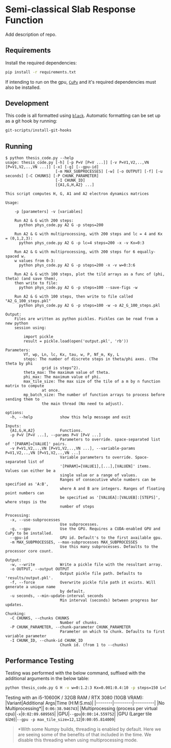 # Semi-classical Slab Response Function

Add description of repo.

## Requirements

Install the required dependencies:

```bash
pip install -r requirements.txt
```

If intending to run on the gpu, [`CuPy`](https://cupy.dev/) and it's required dependencies must also be installed.

## Development

This code is all formatted using [`black`](https://pypi.org/project/black/). Automatic formatting can be set up as a git hook by running:

```bash
git-scripts/install-git-hooks
```

## Running

```
$ python thesis_code.py --help
usage: thesis_code.py [-h] [-p P=V [P=V ...]] [-v P=V1,V2,..,VN [P=V1,V2,..,VN ...]] [-x] [-g] [--gpu-id]
                      [-m MAX_SUBPROCESSES] [-w] [-o OUTPUT] [-f] [-u seconds] [-C CHUNKS] [-P CHUNK_PARAMETER]
                      [-I CHUNK_ID]
                      [{A1,G,H,A2} ...]

This script computes H, G, A1 and A2 electron dynamics matrices

Usage:

    -p [parameters] -v [variables]

    Run A2 & G with 200 steps:
      python phys_code.py A2 G -p steps=200

    Run A2 & G with multiprocessing, with 200 steps and lc = 4 and Kx = (0,1,2,3):
      python phys_code.py A2 G -p lc=4 steps=200 -x -v Kx=0:3

    Run A2 & G with multiprocessing, with 200 steps for 6 equally-spaced w.
    w values from 0-3:
      python phys_code.py A2 G -p steps=200 -x -v w=0:3:6

    Run A2 & G with 100 steps, plot the tild arrays as a func of (phi, theta) (and save them),
    then write to file:
      python phys_code.py A2 G -p steps=100 --save-figs -w

    Run A2 & G with 100 steps, then write to file called "A2_G_100_steps.pkl"
      python phys_code.py A2 G -p steps=100 -w -o A2_G_100_steps.pkl

Output:
    Files are written as python pickles. Pickles can be read from a new python
    session using:

        import pickle
        result = pickle.load(open('output.pkl', 'rb'))

Parameters:
        Vf, wp, Ln, lc, Kx, tau, w, P, Nf_m, Ky, L
        steps: The number of discrete steps in theta/phi axes. (The theta by phi
                grid is steps^2).
        theta_max: The maximum value of theta.
        phi_max: The maximum value of phi.
        max_tile_size: The max size of the tile of a m by n function matrix to compute
                at once.
        mp_batch_size: The number of function arrays to process before sending them to
                the main thread (No need to adjust).

options:
  -h, --help            show this help message and exit

Inputs:
  {A1,G,H,A2}           Functions.
  -p P=V [P=V ...], --params P=V [P=V ...]
                        Parameters to override. space-separated list of '[PARAM]=[VALUE]' pairs.
  -v P=V1,V2,..,VN [P=V1,V2,..,VN ...], --variable-params P=V1,V2,..,VN [P=V1,V2,..,VN ...]
                        Variable parameters to override. Space-separated list of
                        '[PARAM]=[VALUE1],[...],[VALUEN]' items. Values can either be a
                        single value or a range of values.
                        Ranges of consecutive whole numbers can be specified as 'A:B',
                        where A and B are integers. Ranges of floating point numbers can
                        be specified as '[VALUEA]:[VALUEB]:[STEPS]', where steps is the
                        number of steps

Processing:
  -x, --use-subprocesses
                        Use subprocesses.
  -g, --gpu             Use the GPU. Requires a CUDA-enabled GPU and CuPy to be installed.
  --gpu-id              GPU id. Default's to the first available gpu.
  -m MAX_SUBPROCESSES, --max-subprocesses MAX_SUBPROCESSES
                        Use this many subprocesses. Defaults to the processor core count.

Output:
  -w, --write           Write a pickle file with the resultant array.
  -o OUTPUT, --output OUTPUT
                        Output pickle file path. Defaults to 'results/output.pkl'.
  -f, --force           Overwrite pickle file path it exists. Will generate a unique name
                        by default.
  -u seconds, --min-update-interval seconds
                        Min interval (seconds) between progress bar updates.

Chunking:
  -C CHUNKS, --chunks CHUNKS
                        Number of chunks.
  -P CHUNK_PARAMETER, --chunk-parameter CHUNK_PARAMETER
                        Parameter on which to chunk. Defaults to first variable parameter
  -I CHUNK_ID, --chunk-id CHUNK_ID
                        Chunk id. (from 1 to --chunks)
```

## Performance Testing

Testing was performed with the below command, suffixed with the additional arguments in the below table: 

```bash
python thesis_code.py G H -v w=0:1.2:3 Kx=0.001:0.4:10 -p steps=150 L=50 tau=10 P=0 -w
```
Testing with an i5-10600K / 32GB RAM / RTX 3080 (10GB VRAM):
|Variant|Additional Args|Time (H:M:S.ms)|
|--------|---------|----------|
|No Multiprocessing\*|| `0:06:38.946743`|
|Multiprocessing (process per virtual cpu)|`-x`|`0:02:09.609565`|
|GPU|`--gpu`|`0:00:14.559752`|
|GPU (Larger tile size)|`--gpu -p max_tile_size=12,12`|`0:00:05.814009`|

>\*With some Numpy builds, threading is enabled by default. Here we are seeing some of the benefits of that included in the time. We disable this threading when using multiprocessing mode.
